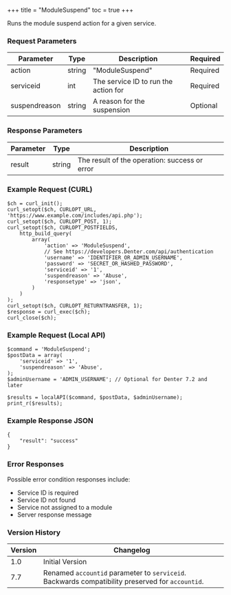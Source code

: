 +++
title = "ModuleSuspend"
toc = true
+++

Runs the module suspend action for a given service.

### Request Parameters

| Parameter | Type | Description | Required |
| --------- | ---- | ----------- | -------- |
| action | string | "ModuleSuspend" | Required |
| serviceid | int | The service ID to run the action for | Required |
| suspendreason | string | A reason for the suspension | Optional |

### Response Parameters

| Parameter | Type | Description |
| --------- | ---- | ----------- |
| result | string | The result of the operation: success or error |


### Example Request (CURL)

```
$ch = curl_init();
curl_setopt($ch, CURLOPT_URL, 'https://www.example.com/includes/api.php');
curl_setopt($ch, CURLOPT_POST, 1);
curl_setopt($ch, CURLOPT_POSTFIELDS,
    http_build_query(
        array(
            'action' => 'ModuleSuspend',
            // See https://developers.Denter.com/api/authentication
            'username' => 'IDENTIFIER_OR_ADMIN_USERNAME',
            'password' => 'SECRET_OR_HASHED_PASSWORD',
            'serviceid' => '1',
            'suspendreason' => 'Abuse',
            'responsetype' => 'json',
        )
    )
);
curl_setopt($ch, CURLOPT_RETURNTRANSFER, 1);
$response = curl_exec($ch);
curl_close($ch);
```


### Example Request (Local API)

```
$command = 'ModuleSuspend';
$postData = array(
    'serviceid' => '1',
    'suspendreason' => 'Abuse',
);
$adminUsername = 'ADMIN_USERNAME'; // Optional for Denter 7.2 and later

$results = localAPI($command, $postData, $adminUsername);
print_r($results);
```


### Example Response JSON

```
{
    "result": "success"
}
```


### Error Responses

Possible error condition responses include:

* Service ID is required
* Service ID not found
* Service not assigned to a module
* Server response message


### Version History

| Version | Changelog |
| ------- | --------- |
| 1.0 | Initial Version |
| 7.7 | Renamed `accountid` parameter to `serviceid`. Backwards compatibility preserved for `accountid`. |
